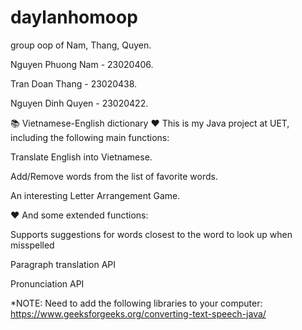 # daylanhomoop

group oop of Nam, Thang, Quyen.

Nguyen Phuong Nam - 23020406.

Tran Doan Thang - 23020438.

Nguyen Dinh Quyen - 23020422.

📚 Vietnamese-English dictionary
❤️ This is my Java project at UET, including the following main functions:

Translate English into Vietnamese.

Add/Remove words from the list of favorite words.

An interesting Letter Arrangement Game.

❤️ And some extended functions:

Supports suggestions for words closest to the word to look up when misspelled

Paragraph translation API

Pronunciation API

\*NOTE:
Need to add the following libraries to your computer:
https://www.geeksforgeeks.org/converting-text-speech-java/
